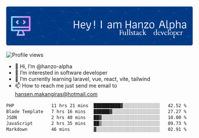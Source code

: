 ![Header](./github-header-image.png)

![Profile views](https://gpvc.arturio.dev/hanzo-alpha)

- 👋 Hi, I’m @hanzo-alpha
- 👀 I’m interested in software developer
- 🌱 I’m currently learning laravel, vue, react, vite, tailwind
- 📫 How to reach me just send me email to hansen.makangiras@hotmail.com 

<!---
hanzo-alpha/hanzo-alpha is a ✨ special ✨ repository because its `README.md` (this file) appears on your GitHub profile.
You can click the Preview link to take a look at your changes.
--->

<!--START_SECTION:waka-->

```text
PHP              11 hrs 21 mins  ██████████▓░░░░░░░░░░░░░░   42.52 %
Blade Template   7 hrs 16 mins   ██████▓░░░░░░░░░░░░░░░░░░   27.27 %
JSON             2 hrs 40 mins   ██▓░░░░░░░░░░░░░░░░░░░░░░   10.00 %
JavaScript       2 hrs 35 mins   ██▒░░░░░░░░░░░░░░░░░░░░░░   09.73 %
Markdown         46 mins         ▓░░░░░░░░░░░░░░░░░░░░░░░░   02.91 %
```

<!--END_SECTION:waka-->
